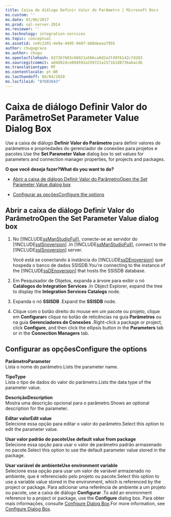 ```yaml
---
title: Caixa de diálogo Definir Valor do Parâmetro | Microsoft Docs
ms.custom: ''
ms.date: 03/06/2017
ms.prod: sql-server-2014
ms.reviewer: ''
ms.technology: integration-services
ms.topic: conceptual
ms.assetid: ce9c2201-4e9a-4495-948f-b68deeaa7955
author: chugugrace
ms.author: chugu
ms.openlocfilehash: 637267603c66921a566ca0d2a3f49f6142cfd203
ms.sourcegitcommit: ad4d92dce894592a259721a1571b1d8736abacdb
ms.translationtype: MT
ms.contentlocale: pt-BR
ms.lasthandoff: 08/04/2020
ms.locfileid: "87683643"
---
```

# <a name="set-parameter-value-dialog-box"></a><span data-ttu-id="f8c69-102">Caixa de diálogo Definir Valor do Parâmetro</span><span class="sxs-lookup"><span data-stu-id="f8c69-102">Set Parameter Value Dialog Box</span></span>
  <span data-ttu-id="f8c69-103">Use a caixa de diálogo **Definir Valor do Parâmetro** para definir valores de parâmetros e propriedades do gerenciador de conexões para projetos e pacotes.</span><span class="sxs-lookup"><span data-stu-id="f8c69-103">Use the **Set Parameter Value** dialog box to set values for parameters and connection manager properties, for projects and packages.</span></span>  
  
 <span data-ttu-id="f8c69-104">**O que você deseja fazer?**</span><span class="sxs-lookup"><span data-stu-id="f8c69-104">**What do you want to do?**</span></span>  
  
-   [<span data-ttu-id="f8c69-105">Abrir a caixa de diálogo Definir Valor do Parâmetro</span><span class="sxs-lookup"><span data-stu-id="f8c69-105">Open the Set Parameter Value dialog box</span></span>](#open_dialog)  
  
-   [<span data-ttu-id="f8c69-106">Configurar as opções</span><span class="sxs-lookup"><span data-stu-id="f8c69-106">Configure the options</span></span>](#option)  
  
##  <a name="open-the-set-parameter-value-dialog-box"></a><a name="open_dialog"></a> <span data-ttu-id="f8c69-107">Abrir a caixa de diálogo Definir Valor do Parâmetro</span><span class="sxs-lookup"><span data-stu-id="f8c69-107">Open the Set Parameter Value dialog box</span></span>  
  
1.  <span data-ttu-id="f8c69-108">No [!INCLUDE[ssManStudioFull](../../includes/ssmanstudiofull-md.md)], conecte-se ao servidor do [!INCLUDE[ssISnoversion](../../includes/ssisnoversion-md.md)] .</span><span class="sxs-lookup"><span data-stu-id="f8c69-108">In [!INCLUDE[ssManStudioFull](../../includes/ssmanstudiofull-md.md)], connect to the [!INCLUDE[ssISnoversion](../../includes/ssisnoversion-md.md)] server.</span></span>  
  
     <span data-ttu-id="f8c69-109">Você está se conectando à instância do [!INCLUDE[ssDEnoversion](../../includes/ssdenoversion-md.md)] que hospeda o banco de dados SSISDB.</span><span class="sxs-lookup"><span data-stu-id="f8c69-109">You're connecting to the instance of the [!INCLUDE[ssDEnoversion](../../includes/ssdenoversion-md.md)] that hosts the SSISDB database.</span></span>  
  
2.  <span data-ttu-id="f8c69-110">Em Pesquisador de Objetos, expanda a árvore para exibir o nó **Catálogos do Integration Services** .</span><span class="sxs-lookup"><span data-stu-id="f8c69-110">In Object Explorer, expand the tree to display the **Integration Services Catalogs** node.</span></span>  
  
3.  <span data-ttu-id="f8c69-111">Expanda o nó **SSISDB** .</span><span class="sxs-lookup"><span data-stu-id="f8c69-111">Expand the **SSISDB** node.</span></span>  
  
4.  <span data-ttu-id="f8c69-112">Clique com o botão direito do mouse em um pacote ou projeto, clique em **Configurar**e clique no botão de reticências na guia **Parâmetros** ou na guia **Gerenciadores de Conexões** .</span><span class="sxs-lookup"><span data-stu-id="f8c69-112">Right-click a package or project, click **Configure**, and then click the ellipsis button in the **Parameters** tab or in the **Connection Managers** tab.</span></span>  
  
##  <a name="configure-the-options"></a><a name="option"></a> <span data-ttu-id="f8c69-113">Configurar as opções</span><span class="sxs-lookup"><span data-stu-id="f8c69-113">Configure the options</span></span>  
 <span data-ttu-id="f8c69-114">**Parâmetro**</span><span class="sxs-lookup"><span data-stu-id="f8c69-114">**Parameter**</span></span>  
 <span data-ttu-id="f8c69-115">Lista o nome do parâmetro.</span><span class="sxs-lookup"><span data-stu-id="f8c69-115">Lists the parameter name.</span></span>  
  
 <span data-ttu-id="f8c69-116">**Tipo**</span><span class="sxs-lookup"><span data-stu-id="f8c69-116">**Type**</span></span>  
 <span data-ttu-id="f8c69-117">Lista o tipo de dados do valor do parâmetro.</span><span class="sxs-lookup"><span data-stu-id="f8c69-117">Lists the data type of the parameter value.</span></span>  
  
 <span data-ttu-id="f8c69-118">**Descrição**</span><span class="sxs-lookup"><span data-stu-id="f8c69-118">**Description**</span></span>  
 <span data-ttu-id="f8c69-119">Mostra uma descrição opcional para o parâmetro.</span><span class="sxs-lookup"><span data-stu-id="f8c69-119">Shows an optional description for the parameter.</span></span>  
  
 <span data-ttu-id="f8c69-120">**Editar valor**</span><span class="sxs-lookup"><span data-stu-id="f8c69-120">**Edit value**</span></span>  
 <span data-ttu-id="f8c69-121">Selecione essa opção para editar o valor do parâmetro.</span><span class="sxs-lookup"><span data-stu-id="f8c69-121">Select this option to edit the parameter value.</span></span>  
  
 <span data-ttu-id="f8c69-122">**Usar valor padrão do pacote**</span><span class="sxs-lookup"><span data-stu-id="f8c69-122">**Use default value from package**</span></span>  
 <span data-ttu-id="f8c69-123">Selecione essa opção para usar o valor de parâmetro padrão armazenado no pacote.</span><span class="sxs-lookup"><span data-stu-id="f8c69-123">Select this option to use the default parameter value stored in the package.</span></span>  
  
 <span data-ttu-id="f8c69-124">**Usar variável de ambiente**</span><span class="sxs-lookup"><span data-stu-id="f8c69-124">**Use environment variable**</span></span>  
 <span data-ttu-id="f8c69-125">Selecione essa opção para usar um valor de variável armazenado no ambiente, que é referenciado pelo projeto ou pacote.</span><span class="sxs-lookup"><span data-stu-id="f8c69-125">Select this option to use a variable value stored in the environment, which is referenced by the project or package.</span></span> <span data-ttu-id="f8c69-126">Para adicionar uma referência de ambiente a um projeto ou pacote, use a caixa de diálogo **Configurar** .</span><span class="sxs-lookup"><span data-stu-id="f8c69-126">To add an environment reference to a project or package, use the **Configure** dialog box.</span></span> <span data-ttu-id="f8c69-127">Para obter mais informações, consulte [Configure Dialog Box](configure-dialog-box.md).</span><span class="sxs-lookup"><span data-stu-id="f8c69-127">For more information, see [Configure Dialog Box](configure-dialog-box.md).</span></span>  
  
  
